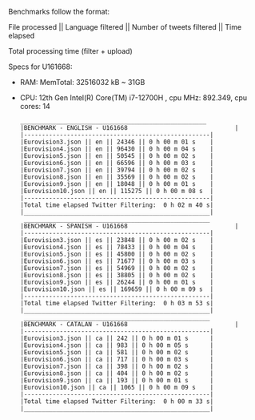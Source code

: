 Benchmarks follow the format:

File processed || Language filtered || Number of tweets filtered || Time elapsed

Total processing time (filter + upload)


Specs for U161668:
-	RAM: MemTotal: 32516032 kB ~ 31GB
-	CPU: 12th Gen Intel(R) Core(TM) i7-12700H , cpu MHz: 892.349, cpu cores: 14

        ____________________________________________________
        |BENCHMARK - ENGLISH - U161668			                    |
        |----------------------------------------------------|
        |Eurovision3.json || en || 24346 || 0 h 00 m 01 s    |
        |Eurovision4.json || en || 96430 || 0 h 00 m 04 s    |
        |Eurovision5.json || en || 50545 || 0 h 00 m 02 s    |
        |Eurovision6.json || en || 66596 || 0 h 00 m 03 s    |
        |Eurovision7.json || en || 39794 || 0 h 00 m 02 s    |
        |Eurovision8.json || en || 35569 || 0 h 00 m 02 s    |
        |Eurovision9.json || en || 18048 || 0 h 00 m 01 s    |
        |Eurovision10.json || en || 115275 || 0 h 00 m 08 s  |
        |----------------------------------------------------|
        |Total time elapsed Twitter Filtering:  0 h 02 m 40 s|
        |____________________________________________________|
         ____________________________________________________
        |BENCHMARK - SPANISH - U161668			                    |
        |----------------------------------------------------|
        |Eurovision3.json || es || 23848 || 0 h 00 m 02 s    |
        |Eurovision4.json || es || 78433 || 0 h 00 m 04 s    |
        |Eurovision5.json || es || 45800 || 0 h 00 m 02 s    |
        |Eurovision6.json || es || 71677 || 0 h 00 m 03 s    |
        |Eurovision7.json || es || 54969 || 0 h 00 m 02 s    |
        |Eurovision8.json || es || 38805 || 0 h 00 m 02 s    |
        |Eurovision9.json || es || 26244 || 0 h 00 m 01 s    |
        |Eurovision10.json || es || 169659 || 0 h 00 m 09 s  |
        |----------------------------------------------------|
        |Total time elapsed Twitter Filtering:  0 h 03 m 53 s|
        |____________________________________________________|
         ____________________________________________________
        |BENCHMARK - CATALAN - U161668			                    |
        |----------------------------------------------------|
        |Eurovision3.json || ca || 242 || 0 h 00 m 01 s      |
        |Eurovision4.json || ca || 983 || 0 h 00 m 05 s      |
        |Eurovision5.json || ca || 581 || 0 h 00 m 02 s      |
        |Eurovision6.json || ca || 717 || 0 h 00 m 03 s      |
        |Eurovision7.json || ca || 398 || 0 h 00 m 02 s      |
        |Eurovision8.json || ca || 404 || 0 h 00 m 02 s      |
        |Eurovision9.json || ca || 193 || 0 h 00 m 01 s      |
        |Eurovision10.json || ca || 1065 || 0 h 00 m 09 s    |
        |----------------------------------------------------|
        |Total time elapsed Twitter Filtering:  0 h 00 m 33 s|
        |____________________________________________________|
